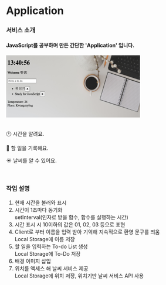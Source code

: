 #  Application

### 서비스 소개
#### JavaScript를 공부하며 만든 간단한 'Application' 입니다.

<img src="./image/service.png" width=365 height=170><br><br>

🕐 시간을 알려요.<br>

📌 할 일을 기록해요.<br>

☀️ 날씨를 알 수 있어요.<br>

<br>

### 작업 설명
1. 현재 시간을 불러와 표시<br>
2. 시간이 1초마다 동기화<br>
setInterval(인자로 받을 함수, 함수를 실행하는 시간)
3. 시간 표시 시 10이하의 값은 01, 02, 03 등으로 표현<br>
4. Client로 부터 이름을 입력 받아 기억해 지속적으로 환영 문구를 띄움<br>
Local Storage에  이름 저장
5. 할 일을 입력하는 To-do List 생성<br>
Local Storage에 To-Do 저장
6. 배경 이미지 삽입<br>
7. 위치를 액세스 해 날씨 서비스 제공<br>
Local Storage에 위치 저장, 위치기반 날씨 서비스 API 사용
